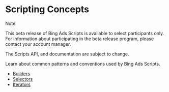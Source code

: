 # Scripting Concepts

> [!NOTE]
> This beta release of Bing Ads Scripts is available to select participants only. For information about participating in the beta release program, please contact your account manager.
>
> The Scripts API, and documentation are subject to change.

Learn about common patterns and conventions used by Bing Ads Scripts.

- [Builders](/bingads/scripts/concepts/builders)
- [Selectors](/bingads/scripts/concepts/selectors)
- [Iterators](/bingads/scripts/concepts/iterators)
